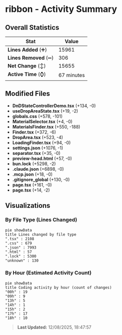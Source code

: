 # ribbon - Activity Summary 

## Overall Statistics

| Stat                   | Value                                                             |
| ---------------------- | ----------------------------------------------------------------- |
| **Lines Added** (➕)   | 15961                                          |
| **Lines Removed** (➖) | 306                                        |
| **Net Change** (↕)    | 15655                |
| **Active Time** (⌚)   | 67 minutes |


## Modified Files
- **DnDStateControllerDemo.tsx** (+134, -0)
- **useDropAreaState.tsx** (+19, -2)
- **globals.css** (+578, -101)
- **MaterialSelector.tsx** (+4, -0)
- **MaterialsFinder.tsx** (+550, -188)
- **Finder.tsx** (+372, -6)
- **DropArea.tsx** (+523, -4)
- **LoadingFinder.tsx** (+94, -0)
- **settings.json** (+1076, -1)
- **separator.tsx** (+35, -0)
- **preview-head.html** (+57, -0)
- **bun.lock** (+5298, -2)
- **.claude.json** (+6898, -0)
- **.mcp.json** (+18, -0)
- **.gitignore_global** (+130, -0)
- **page.tsx** (+161, -0)
- **page.tsx** (+14, -2)

## Visualizations

### By File Type (Lines Changed)

```mermaid
pie showData
title Lines changed by file type
".tsx" : 2108
".css" : 679
".json" : 7993
".html" : 57
".lock" : 5300
"unknown" : 130
```

### By Hour (Estimated Activity Count)

```mermaid
pie showData
title Coding activity by hour (count of changes)
"00h" : 19
"09h" : 9
"13h" : 5
"14h" : 1
"15h" : 2
"17h" : 17
"18h" : 10
```


> **Last Updated:** 12/08/2025, 18:47:57